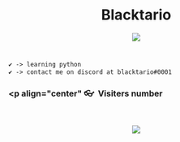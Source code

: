 <h1 align="center">Blacktario</h1>


<p align="center">
   <img src="https://lanyard-profile-readme.vercel.app/api/882355390224945234">
   
   
#
```diff
✔ -> learning python
✔ -> contact me on discord at blacktario#0001
```

   ### <p align="center" 👓&nbsp; Visiters number </p>
<br>
<p align="center">
  <img src="https://profile-counter.glitch.me/blacktariooo/count.svg" />
</p>
